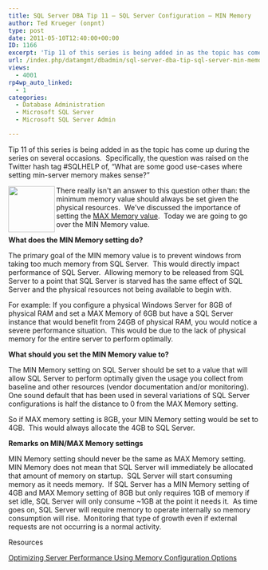 ```yaml
---
title: SQL Server DBA Tip 11 – SQL Server Configuration – MIN Memory
author: Ted Krueger (onpnt)
type: post
date: 2011-05-10T12:40:00+00:00
ID: 1166
excerpt: 'Tip 11 of this series is being added in as the topic has come up during the series on several occasions.  Specifically, the question was raised on the Twitter hash tag #SQLHELP of, “What are some good use-cases where setting min-server memory makes sens&hellip;'
url: /index.php/datamgmt/dbadmin/sql-server-dba-tip-sql-server-min-memory/
views:
  - 4001
rp4wp_auto_linked:
  - 1
categories:
  - Database Administration
  - Microsoft SQL Server
  - Microsoft SQL Server Admin

---
```

Tip 11 of this series is being added in as the topic has come up during the series on several occasions.  Specifically, the question was raised on the Twitter hash tag #SQLHELP of, “What are some good use-cases where setting min-server memory makes sense?”

<div class="image_block">
  <a href="/wp-content/uploads/blogs/DataMgmt/-55.png?mtime=1304943624"><img alt="" src="/wp-content/uploads/blogs/DataMgmt/-55.png?mtime=1304943624" width="93" height="92" align="left" /></a>
</div>

There really isn't an answer to this question other than: the minimum memory value should always be set given the physical resources.  We've discussed the importance of setting the [MAX Memory value][1].  Today we are going to go over the MIN Memory value. 

**What does the MIN Memory setting do?**

The primary goal of the MIN memory value is to prevent windows from taking too much memory from SQL Server.  This would directly impact performance of SQL Server.  Allowing memory to be released from SQL Server to a point that SQL Server is starved has the same effect of SQL Server and the physical resources not being available to begin with.

For example: If you configure a physical Windows Server for 8GB of physical RAM and set a MAX Memory of 6GB but have a SQL Server instance that would benefit from 24GB of physical RAM, you would notice a severe performance situation.  This would be due to the lack of physical memory for the entire server to perform optimally.

**What should you set the MIN Memory value to?**

The MIN Memory setting on SQL Server should be set to a value that will allow SQL Server to perform optimally given the usage you collect from baseline and other resources (vendor documentation and/or monitoring).  One sound default that has been used in several variations of SQL Server configurations is half the distance to 0 from the MAX Memory setting.

So if MAX memory setting is 8GB, your MIN Memory setting would be set to 4GB.  This would always allocate the 4GB to SQL Server.

**Remarks on MIN/MAX Memory settings**

MIN Memory setting should never be the same as MAX Memory setting.  MIN Memory does not mean that SQL Server will immediately be allocated that amount of memory on startup.  SQL Server will start consuming memory as it needs memory.  If SQL Server has a MIN Memory setting of 4GB and MAX Memory setting of 8GB but only requires 1GB of memory if set idle, SQL Server will only consume ~1GB at the point it needs it.  As time goes on, SQL Server will require memory to operate internally so memory consumption will rise.  Monitoring that type of growth even if external requests are not occurring is a normal activity. 

Resources

[Optimizing Server Performance Using Memory Configuration Options][2]

 [1]: /index.php/DataMgmt/DBAdmin/sql-server-dba-tip-1
 [2]: http://msdn.microsoft.com/en-us/library/ms177455.aspx